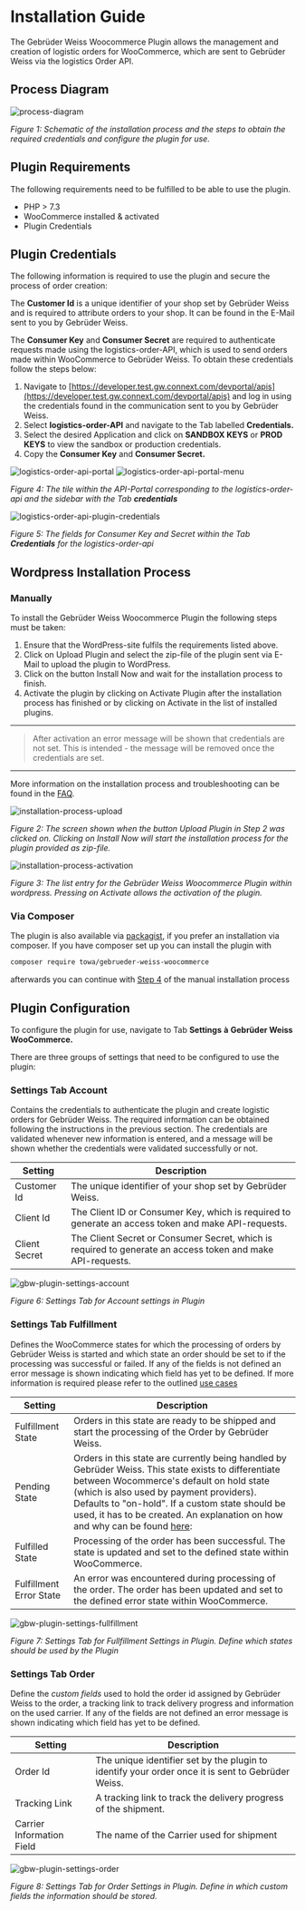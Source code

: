# Installation Guide

The Gebrüder Weiss Woocommerce Plugin allows the management and creation of logistic orders for WooCommerce, which are sent to Gebrüder Weiss via the logistics Order API.

## Process Diagram
![process-diagram](./assets/images/installation-process.png)

*Figure 1: Schematic of the installation process and the steps to obtain the required credentials and configure the plugin for use.*

## Plugin Requirements
The following requirements need to be fulfilled to be able to use the plugin.

- PHP > 7.3
- WooCommerce installed & activated
- Plugin Credentials

## Plugin Credentials

The following information is required to use the plugin and secure the process of order creation:

The **Customer Id** is a unique identifier of your shop set by Gebrüder Weiss and is required to attribute orders to your shop. It can be found in the E-Mail sent to you by Gebrüder Weiss.

The **Consumer Key** and **Consumer Secret** are required to authenticate requests made using the logistics-order-API, which is used to send orders made within WooCommerce to Gebrüder Weiss. To obtain these credentials follow the steps below:

1. Navigate to [https://developer.test.gw.connext.com/devportal/apis](https://developer.test.gw.connext.com/devportal/apis) and log in using the credentials found in the communication sent to you by Gebrüder Weiss.
2. Select **logistics-order-API** and navigate to the Tab labelled **Credentials.**
3. Select the desired Application and click on **SANDBOX KEYS** or **PROD KEYS** to view the sandbox or production credentials.
4. Copy the **Consumer Key** and **Consumer Secret.**

![logistics-order-api-portal](./assets/images/logistics-order-api-portal.jpg) ![logistics-order-api-portal-menu](./assets/images/logistics-order-api-portal-menu.jpg)

*Figure 4: The tile within the API-Portal corresponding to the logistics-order-api and the sidebar with the Tab __credentials__* 

![logistics-order-api-plugin-credentials](./assets/images/logistics-order-api-plugin-credentials.jpg)

*Figure 5: The fields for Consumer Key and Secret within the Tab **Credentials** for the logistics-order-api*

## Wordpress Installation Process

### Manually
To install the Gebrüder Weiss Woocommerce Plugin the following steps must be taken: 

1. Ensure that the WordPress-site fulfils the requirements listed above.
2. Click on Upload Plugin and select the zip-file of the plugin sent via E-Mail to upload the plugin to WordPress. 
3. Click on the button Install Now and wait for the installation process to finish. 
4. Activate the plugin by clicking on Activate Plugin after the installation process has finished or by clicking on Activate in the list of installed plugins. 

---

> After activation an error message will be shown that credentials are not set. This is intended - the message will be removed once the credentials are set.

--- 
More information on the installation process and troubleshooting can be found in the [FAQ](./FAQ.md).

![installation-process-upload](./assets/images/installation-process-upload.png)

*Figure 2: The screen shown when the button Upload Plugin in Step 2 was clicked on. Clicking on Install Now will start the installation process for the plugin provided as zip-file.*

![installation-process-activation](./assets/images/installation-process-activation.png)

*Figure 3: The list entry for the Gebrüder Weiss Woocommerce Plugin within wordpress. Pressing on Activate allows the activation of the plugin.*

### Via Composer
The plugin is also available via [packagist](https://packagist.org/packages/towa/gebrueder-weiss-woocommerce), if you prefer an installation via composer.
If you have composer set up you can install the plugin with 
```bash
composer require towa/gebrueder-weiss-woocommerce
```

afterwards you can continue with [Step 4](#manually) of the manual installation process

## Plugin Configuration

To configure the plugin for use, navigate to Tab **Settings** **à** **Gebrüder Weiss WooCommerce.**

There are three groups of settings that need to be configured to use the plugin:

### Settings Tab Account 
Contains the credentials to authenticate the plugin and create logistic orders for Gebrüder Weiss. The required information can be obtained following the instructions in the previous section. The credentials are validated whenever new information is entered, and a message will be shown whether the credentials were validated successfully or not.

| Setting       | Description                                                                                                |
| ------------- | ---------------------------------------------------------------------------------------------------------- |
| Customer Id   | The unique identifier of your shop set by Gebrüder Weiss.                                                  |
| Client Id     | The Client ID or Consumer Key, which is required to generate an access token and make API-requests.        |
| Client Secret | The Client Secret or Consumer Secret, which is required to generate an access token and make API-requests. |

![gbw-plugin-settings-account](./assets/images/gbw-plugin-settings-account.png ':size=400')

*Figure 6: Settings Tab for Account settings in Plugin*

### Settings Tab Fulfillment

Defines the WooCommerce states for which the processing of orders by Gebrüder Weiss is started and which state an order should be set to if the processing was successful or failed. If any of the fields is not defined an error message is shown indicating which field has yet to be defined. If more information is required please refer to the outlined [use cases](./how-it-works.md#use-cases)

| Setting                 | Description                                                                                                                                |
| ----------------------- | ------------------------------------------------------------------------------------------------------------------------------------------ |
| Fulfillment State       | Orders in this state are ready to be shipped and start the processing of the Order by Gebrüder Weiss.                                      |
| Pending State           | Orders in this state are currently being handled by Gebrüder Weiss. This state exists to differentiate between Wocommerce's default on hold state (which is also used by payment providers). Defaults to "on-hold". If a custom state should be used, it has to be created. An explanation on how and why can be found [here](./how-it-works.md#use-cases):                                                                                                                                           |
| Fulfilled State         | Processing of the order has been successful. The state is updated and set to the defined state within WooCommerce.                         |
| Fulfillment Error State | An error was encountered during processing of the order. The order has been updated and set to the defined error state within WooCommerce. |

![gbw-plugin-settings-fullfillment](./assets/images/gbw-plugin-settings-fullfillment.png ':size=400')

*Figure 7: Settings Tab for Fullfillment Settings in Plugin. Define which states should be used by the Plugin*

### Settings Tab Order

Define the *custom fields* used to hold the order id assigned by Gebrüder Weiss to the order, a tracking link to track delivery progress and information on the used carrier. If any of the fields are not defined an error message is shown indicating which field has yet to be defined.

| Setting                   | Description                                                                                       |
| ------------------------- | ------------------------------------------------------------------------------------------------- |
| Order Id                  | The unique identifier set by the plugin to identify your order once it is sent to Gebrüder Weiss. |
| Tracking Link             | A tracking link to track the delivery progress of the shipment.                                   |
| Carrier Information Field | The name of the Carrier used for shipment                                                         | 

![gbw-plugin-settings-order](./assets/images/gbw-plugin-settings-order.png ':size=400')

*Figure 8: Settings Tab for Order Settings in Plugin. Define in which custom fields the information should be stored.*